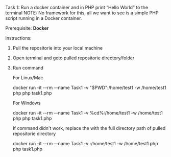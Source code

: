 Task 1:
Run a docker container and in PHP print “Hello World” to the terminal
NOTE: No framework for this, all we want to see is a simple PHP script running in a Docker container.

Prerequisite:
**Docker**

Instructions:
1. Pull the repositorie into your local machine
2. Open terminal and goto pulled repositorie directory/folder
3. Run command
    
   For Linux/Mac
   
   docker run -it --rm --name Task1 -v "$PWD":/home/test1 -w /home/test1 php php task1.php
   

   For Windows
   
   docker run -it --rm --name Task1 -v %cd%:/home/test1 -w /home/test1 php php task1.php
   

   If command didn't work, replace the <current directory path> with the full directory path of pulled repositorie directory
    
   docker run -it --rm --name Task1 -v <current directory path>:/home/test1 -w /home/test1 php php task1.php
